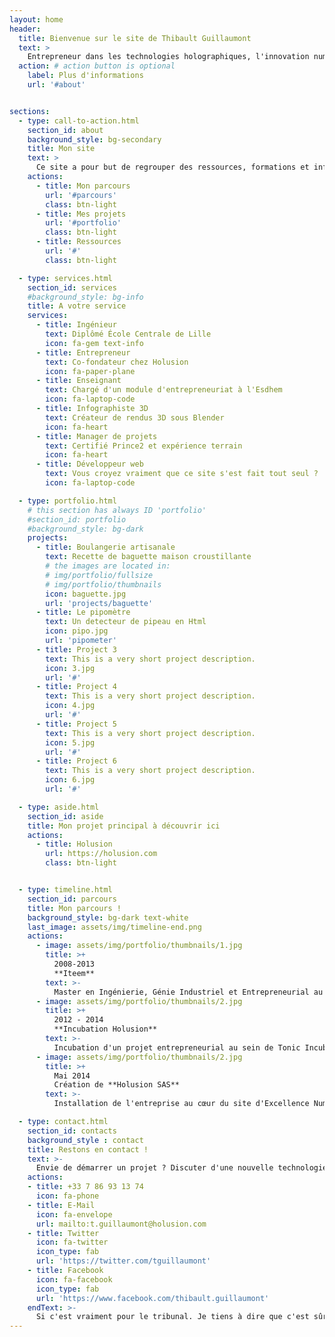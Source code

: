 ```yaml
---
layout: home
header:
  title: Bienvenue sur le site de Thibault Guillaumont
  text: >
    Entrepreneur dans les technologies holographiques, l'innovation numérique, le DIY
  action: # action button is optional
    label: Plus d'informations
    url: '#about'


sections:
  - type: call-to-action.html
    section_id: about
    background_style: bg-secondary
    title: Mon site
    text: >
      Ce site a pour but de regrouper des ressources, formations et informations personnelles sur mon parcours.<br/>
    actions:
      - title: Mon parcours
        url: '#parcours'
        class: btn-light
      - title: Mes projets
        url: '#portfolio'
        class: btn-light
      - title: Ressources
        url: '#'
        class: btn-light        

  - type: services.html
    section_id: services
    #background_style: bg-info
    title: A votre service
    services:
      - title: Ingénieur
        text: Diplômé École Centrale de Lille
        icon: fa-gem text-info
      - title: Entrepreneur
        text: Co-fondateur chez Holusion
        icon: fa-paper-plane
      - title: Enseignant
        text: Chargé d'un module d'entrepreneuriat à l'Esdhem
        icon: fa-laptop-code
      - title: Infographiste 3D
        text: Créateur de rendus 3D sous Blender
        icon: fa-heart
      - title: Manager de projets
        text: Certifié Prince2 et expérience terrain
        icon: fa-heart
      - title: Développeur web
        text: Vous croyez vraiment que ce site s'est fait tout seul ?
        icon: fa-laptop-code        

  - type: portfolio.html
    # this section has always ID 'portfolio'
    #section_id: portfolio
    #background_style: bg-dark
    projects:
      - title: Boulangerie artisanale
        text: Recette de baguette maison croustillante
        # the images are located in:
        # img/portfolio/fullsize
        # img/portfolio/thumbnails
        icon: baguette.jpg
        url: 'projects/baguette'
      - title: Le pipomètre
        text: Un detecteur de pipeau en Html
        icon: pipo.jpg
        url: 'pipometer'
      - title: Project 3
        text: This is a very short project description.
        icon: 3.jpg
        url: '#'
      - title: Project 4
        text: This is a very short project description.
        icon: 4.jpg
        url: '#'
      - title: Project 5
        text: This is a very short project description.
        icon: 5.jpg
        url: '#'
      - title: Project 6
        text: This is a very short project description.
        icon: 6.jpg
        url: '#'

  - type: aside.html
    section_id: aside
    title: Mon projet principal à découvrir ici
    actions:
      - title: Holusion
        url: https://holusion.com
        class: btn-light


  - type: timeline.html
    section_id: parcours
    title: Mon parcours !
    background_style: bg-dark text-white
    last_image: assets/img/timeline-end.png
    actions:
      - image: assets/img/portfolio/thumbnails/1.jpg
        title: >+
          2008-2013
          **Iteem**
        text: >-
          Master en Ingénierie, Génie Industriel et Entrepreneurial au sein de l'Ecole Centrale de Lille et de Skema Business School
      - image: assets/img/portfolio/thumbnails/2.jpg
        title: >+
          2012 - 2014
          **Incubation Holusion**
        text: >-
          Incubation d'un projet entrepreneurial au sein de Tonic Incubation
      - image: assets/img/portfolio/thumbnails/2.jpg
        title: >+
          Mai 2014
          Création de **Holusion SAS**
        text: >-
          Installation de l'entreprise au cœur du site d'Excellence Numérique de la Plaine Images à Tourcoing        

  - type: contact.html
    section_id: contacts
    background_style : contact
    title: Restons en contact !
    text: >-
      Envie de démarrer un projet ? Discuter d'une nouvelle technologie ? M'assigner devant un tribunal ?
    actions:
    - title: +33 7 86 93 13 74
      icon: fa-phone
    - title: E-Mail
      icon: fa-envelope
      url: mailto:t.guillaumont@holusion.com
    - title: Twitter
      icon: fa-twitter
      icon_type: fab
      url: 'https://twitter.com/tguillaumont'
    - title: Facebook
      icon: fa-facebook
      icon_type: fab
      url: 'https://www.facebook.com/thibault.guillaumont'
    endText: >-
      Si c'est vraiment pour le tribunal. Je tiens à dire que c'est sûrement mon jumeau maléfique que vous cherchez en vrai.
---
```

